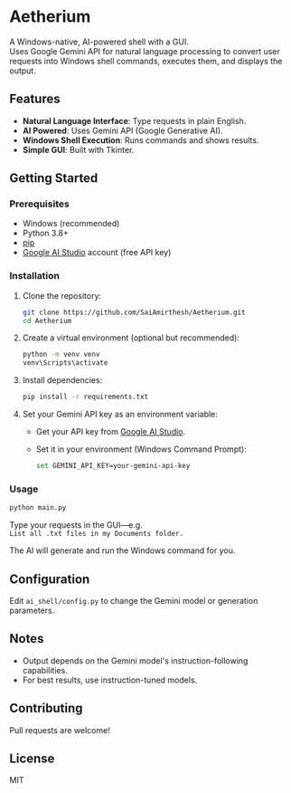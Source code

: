 # Aetherium

A Windows-native, AI-powered shell with a GUI.  
Uses Google Gemini API for natural language processing to convert user requests into Windows shell commands, executes them, and displays the output.

## Features

- **Natural Language Interface**: Type requests in plain English.
- **AI Powered**: Uses Gemini API (Google Generative AI).
- **Windows Shell Execution**: Runs commands and shows results.
- **Simple GUI**: Built with Tkinter.

## Getting Started

### Prerequisites

- Windows (recommended)
- Python 3.8+
- [pip](https://pip.pypa.io/en/stable/installation/)
- [Google AI Studio](https://aistudio.google.com/) account (free API key)

### Installation

1. Clone the repository:

   ```sh
   git clone https://github.com/SaiAmirthesh/Aetherium.git
   cd Aetherium
   ```

2. Create a virtual environment (optional but recommended):

   ```sh
   python -m venv venv
   venv\Scripts\activate
   ```

3. Install dependencies:

   ```sh
   pip install -r requirements.txt
   ```

4. Set your Gemini API key as an environment variable:

   - Get your API key from [Google AI Studio](https://aistudio.google.com).
   - Set it in your environment (Windows Command Prompt):

     ```sh
     set GEMINI_API_KEY=your-gemini-api-key
     ```

### Usage

```sh
python main.py
```

Type your requests in the GUI—e.g.  
`List all .txt files in my Documents folder.`

The AI will generate and run the Windows command for you.

## Configuration

Edit `ai_shell/config.py` to change the Gemini model or generation parameters.

## Notes

- Output depends on the Gemini model's instruction-following capabilities.
- For best results, use instruction-tuned models.

## Contributing

Pull requests are welcome!

## License

MIT